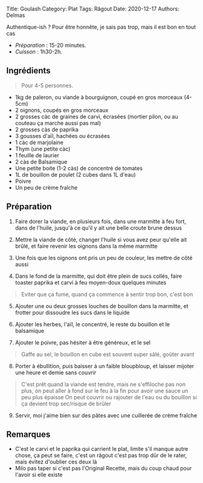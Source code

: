Title: Goulash 
Category: Plat
Tags: Râgout
Date: 2020-12-17
Authors: Delmas

Authentique-ish ? Pour être honnête, je sais pas trop, mais il est bon en tout cas


- *Préparation* : 15-20 minutes.
- *Cuisson* : 1h30-2h.

## Ingrédients
> Pour 4-5 personnes.

  - 1kg de paleron, ou viande à bourguignon, coupé en gros morceaux (4-5cm)
  - 2 oignons, coupés en gros morceaux
  - 2 grosses càc de graines de carvi, écrasées (mortier pilon, ou au couteau ça marche aussi pas mal)
  - 2 grosses càs de paprika
  - 3 gousses d'aïl, hachées ou écrasées
  - 1 càc de marjolaine
  - Thym (une petite càc)
  - 1 feuille de laurier
  - 2 càs de Balsamique
  - Une petite boite (1-2 càs) de concentré de tomates
  - 1L de bouillon de poulet (2 cubes dans 1L d'eau)
  - Poivre
  - Un peu de crème fraîche

## Préparation
  1. Faire dorer la viande, en plusieurs fois, dans une marmitte à feu fort, dans de l'huile, jusqu'à ce qu'il y ait une belle croute brune dessus
  
  2. Mettre la viande de côté, changer l'huile si vous avez peur qu'elle ait brûlé, et faire revenir les oignons dans la même marmitte
  
  3. Une fois que les oignons ont pris un peu de couleur, les mettre de côté aussi

  4. Dans le fond de la marmitte, qui doit être plein de sucs collés, faire toaster paprika et carvi à feu moyen-doux quelques minutes
  > Eviter que ça fume, quand ça commence à sentir trop bon, c'est bon
  
  5. Ajouter une ou deux grosses louches de bouillon dans la marmitte, et frotter pour dissoudre les sucs dans le liquide
  
  6. Ajouter les herbes, l'aïl, le concentré, le reste du bouillon et le balsamique
  
  7. Ajouter le poivre, pas hésiter à être généreux, et le sel
  > Gaffe au sel, le bouillon en cube est souvent super sâlé, goûter avant 
  
  8. Porter à ébullition, puis baisser à un faible bloupbloup, et laisser mijoter une heure et demie sans couvrir
  > C'est prêt quand la viande est tendre, mais ne s'effiloche pas non plus, on peut aller à fond sur le feu à la fin pour avoir une sauce un peu plus épaisse
  > On peut couvrir ou rajouter de l'eau ou du bouillon si ça devient trop sec/risque de brûler
  
  9. Servir, moi j'aime bien sur des pâtes avec une cuillerée de crème fraîche


## Remarques
  - C'est le carvi et le paprika qui carrient le plat, limite s'il manque autre chose, ça peut se faire, c'est un râgout c'est pas trop dûr de le rater, mais évitez d'oublier ces deux là
  - Milo pas taper si c'est pas l'Original Recette, mais du coup chaud pour l'avoir si elle existe
  
  
